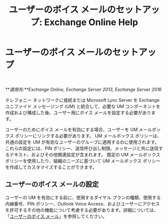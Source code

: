﻿---
title: 'ユーザーのボイス メールのセットアップ: Exchange Online Help'
TOCTitle: ユーザーのボイス メールのセットアップ
ms:assetid: 572991d6-0dc7-4a65-b716-ac6acdc5c9c6
ms:mtpsurl: https://technet.microsoft.com/ja-jp/library/JJ673527(v=EXCHG.150)
ms:contentKeyID: 49896257
ms.date: 05/22/2018
mtps_version: v=EXCHG.150
ms.translationtype: HT
---

# ユーザーのボイス メールのセットアップ

 

_**適用先:**Exchange Online, Exchange Server 2013, Exchange Server 2016_

テレフォニー ネットワークに接続または Microsoft Lync Server を Exchange ユニファイド メッセージング (UM) と統合して、必要な UM コンポーネントを作成および構成した後、ユーザー用にボイス メールを設定する必要があります。

ユーザーのためにボイス メールを有効にする場合、ユーザーを UM メールボックス ポリシーにリンクする必要があります。 UM メールボックス ポリシーは、共通の設定を UM が有効なユーザーのグループに適用するのに使用されます。 これらの設定には、PIN ポリシー、送信呼び出し制限、メッセージと共に送信するテキスト、およびその他関連設定が含まれます。 既定の UM メールボックス ポリシーを使用したり、組織のニーズに基づいて UM メールボックス ポリシーを作成してカスタマイズすることができます。

## ユーザーのボイス メールの設定

ユーザーの UM を有効にする前に、使用するダイヤル プランの種類、使用する内線番号、PIN ポリシー、Outlook Voice Access、およびユーザーにアクセスを許可するその他の機能について考慮する必要があります。詳細については、「[ユーザーのボイス メール](voice-mail-for-users-exchange-2013-help.md)」を参照してください。

